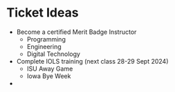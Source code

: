 # Ticket Ideas
- Become a certified Merit Badge Instructor
    - Programming
    - Engineering
    - Digital Technology
- Complete IOLS training (next class 28-29 Sept 2024)
    - ISU Away Game
    - Iowa Bye Week
- 